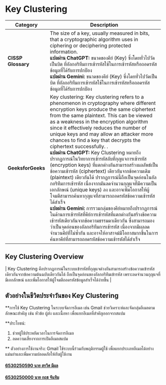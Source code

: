 # Key Clustering

| **Category**    | **Description**                                                                                                                                                                                                 |
|------------------|-----------------------------------------------------------------------------------------------------------------------------------------------------------------------------------------------------------------|
| **CISSP Glossary** | The size of a key, usually measured in bits, that a cryptographic algorithm uses in ciphering or deciphering protected information.<br>**แปลผ่าน ChatGPT:** ขนาดของคีย์ (Key) ซึ่งโดยทั่วไปวัดเป็นบิต ที่อัลกอริทึมการเข้ารหัสใช้ในการเข้ารหัสหรือถอดรหัสข้อมูลที่ได้รับการปกป้อง<br>**แปลผ่าน Gemini:** ขนาดของคีย์ (Key) ซึ่งโดยทั่วไปวัดเป็นบิต ที่อัลกอริทึมการเข้ารหัสใช้ในการเข้ารหัสหรือถอดรหัสข้อมูลที่ได้รับการปกป้อง |
| **GeeksforGeeks**      | Key clustering: Key clustering refers to a phenomenon in cryptography where different encryption keys produce the same ciphertext from the same plaintext. This can be viewed as a weakness in the encryption algorithm since it effectively reduces the number of unique keys and may allow an attacker more chances to find a key that decrypts the ciphertext successfully. .<br>**แปลผ่าน ChatGPT:** Key Clustering หมายถึงปรากฏการณ์ในวิทยาการเข้ารหัสลับที่กุญแจการเข้ารหัส (encryption keys) ที่แตกต่างกันสามารถสร้างผลลัพธ์เป็นข้อความเข้ารหัส (ciphertext) เดียวกันจากข้อความเดิม (plaintext) เดียวกันได้ ปรากฏการณ์นี้ถือเป็นจุดอ่อนในอัลกอริทึมการเข้ารหัส เนื่องจากมันลดจำนวนกุญแจที่มีความเป็นเอกลักษณ์ (unique keys) ลง และอาจเพิ่มโอกาสให้ผู้โจมตีสามารถค้นหากุญแจที่สามารถถอดรหัสข้อความเข้ารหัสได้สำเร็จ<br>**แปลผ่าน Gemini:** การรวมกลุ่มของคีย์หมายถึงปรากฏการณ์ในด้านการเข้ารหัสที่คีย์การเข้ารหัสที่แตกต่างกันสร้างข้อความเข้ารหัสเดียวกันจากข้อความธรรมดาเดียวกัน ซึ่งสามารถมองว่าเป็นจุดอ่อนของอัลกอริทึมการเข้ารหัส เนื่องจากมีผลลดจำนวนคีย์ที่ไม่ซ้ำกัน และอาจให้อาสาจม์มีโอกาสมากขึ้นในการค้นหาคีย์ที่สามารถถอดรหัสข้อความเข้ารหัสได้สำเร็จ |

## Key Clustering Overview                                                                                                             
|   Key Clustering คือปรากฏการณ์ในระบบเข้ารหัสที่กุญแจต่างกันสามารถสร้างข้อความเข้ารหัสเดียวกันจากข้อความต้นฉบับเดียวกันได้ ถือเป็นจุดอ่อนของอัลกอริทึมเข้ารหัส เพราะลดจำนวนกุญแจที่มีเอกลักษณ์ และเพิ่มโอกาสให้ผู้โจมตีถอดรหัสข้อมูลสำเร็จได้ง่ายขึ้น |

## ตัวอย่างในชีวิตประจำวันของ Key Clustering
**การใช้ Key Clustering ในระบบจัดการอีเมล เช่น Gmail ช่วยวิเคราะห์และจัดกลุ่มอีเมลตามลักษณะสำคัญ เช่น หัวข้อ ผู้ส่ง และเนื้อหา เพื่อแยกอีเมลที่สำคัญออกจากสแปม  

**ประโยชน์:
  1. ช่วยผู้ใช้ประหยัดเวลาในการจัดการอีเมล
  2. ลดความเสี่ยงจากการเปิดอีเมลสแปม

** ตัวอย่างการใช้งานจริง: Gmail ใช้ระบบนี้ร่วมกับพฤติกรรมผู้ใช้ เพื่อแยกประเภทอีเมลได้อย่างแม่นยำและเพิ่มความปลอดภัยให้กับผู้ใช้งาน

#### [6530250590 นาย สรวิศ มีผล](https://sorravitmp.github.io/)
#### [6530250000 นาย กฤช จันทิม](https://6530250000.github.io/)
